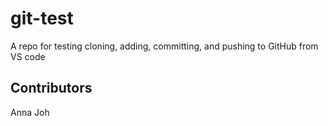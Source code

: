 # git-test
A repo for testing cloning, adding, committing, and pushing to GitHub from VS code

## Contributors 
Anna Joh